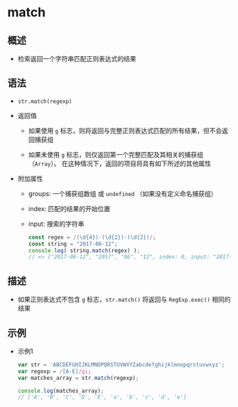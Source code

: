 # match

## 概述

+ 检索返回一个字符串匹配正则表达式的结果

## 语法

+ `str.match(regexp)`

+ 返回值

  - 如果使用 `g` 标志，则将返回与完整正则表达式匹配的所有结果，但不会返回捕获组

  - 如果未使用 `g` 标志，则仅返回第一个完整匹配及其相关的捕获组（`Array`）。 在这种情况下，返回的项目将具有如下所述的其他属性

+ 附加属性

  - groups: 一个捕获组数组 或 `undefined` （如果没有定义命名捕获组）

  - index: 匹配的结果的开始位置

  - input: 搜索的字符串

    ```js
    const regex = /(\d{4})-(\d{2})-(\d{2})/;
    const string = "2017-06-12";
    console.log( string.match(regex) );
    // => ["2017-06-12", "2017", "06", "12", index: 0, input: "2017-06-12"]
    ```

## 描述

+ 如果正则表达式不包含 `g` 标志，`str.match()` 将返回与 `RegExp.exec()` 相同的结果

## 示例

+ 示例1

    ```js
    var str = 'ABCDEFGHIJKLMNOPQRSTUVWXYZabcdefghijklmnopqrstuvwxyz';
    var regexp = /[A-E]/gi;
    var matches_array = str.match(regexp);

    console.log(matches_array);
    // ['A', 'B', 'C', 'D', 'E', 'a', 'b', 'c', 'd', 'e']
    ```
